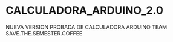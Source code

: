 # CALCULADORA_ARDUINO_2.0
NUEVA VERSION PROBADA DE CALCULADORA ARDUINO TEAM SAVE.THE.SEMESTER.COFFEE

